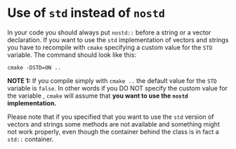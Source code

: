 # Use of `std` instead of `nostd`
In your code you should always put `nostd::` before a string or a vector declaration. If you want to use the `std` implementation of vectors and strings you have to recompile with `cmake` specifying a custom value for the `STD` variable. The command should look like this:
```
cmake -DSTD=ON ..
```
**NOTE 1:** If you compile simply with `cmake ..` the default value for the `STD` variable is `false`. In other words if you DO NOT specify the custom value for the variable , `cmake` will assume that **you want to use the `nostd` implementation.**

Please note that if you specified that you want to use the `std` version of vectors and strings some methods are not available and something might not work properly, even though the container behind the class is in fact a `std::` container.

